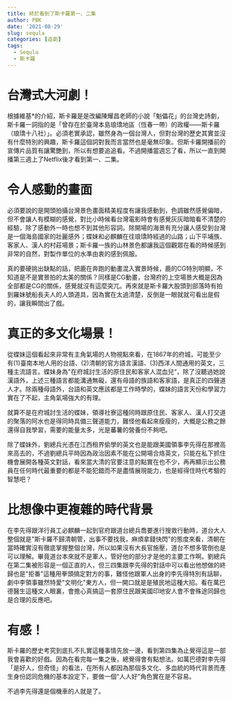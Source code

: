 ```yaml
---
title: 終於看到了斯卡羅第一、二集
author: PBK
date: '2021-08-29'
slug: sequla
categories: [追劇]
tags:
  - Sequla
  - 斯卡羅
---
```

# 台灣式大河劇！
根據維基*的介紹，斯卡羅是是改編陳耀昌老師的小說「魁儡花」的台灣史詩劇，斯卡羅一詞指的是「曾存在於臺灣本島琅𤩝地區（恆春一帶）的政權——斯卡羅（琅𤩝十八社）」。必須老實承認，雖然身為一個台灣人，但對台灣的歷史其實並沒有什麼特別的興趣，斯卡羅這個詞對我而言當然也是毫無印象。但斯卡羅開播前的宣傳片品質有讓驚艷到，所以有想要追追看。不過開播當週忘了看，所以一直到開播第三週上了Netflix後才看到第一、二集。

# 令人感動的畫面
必須要說的是開頭拍攝台灣景色畫面精美程度有讓我感動到，色調雖然感覺偏暗，但不會讓人有模糊的感覺，對比小時候看台灣電影時會有感覺灰灰暗暗看不清楚的經驗，除了感動外一時也想不到其他形容詞。除開場的海景有充分讓人感受到台灣是一個海島國家的壯麗感外；蝶妹和必麒麟在往琅𤩝時經過的山路；山下平埔族、客家人、漢人的村莊場景；斯卡羅一族的山林景色都讓我這個觀眾在看的時候感到非常的自然，對製作單位的水準由衷的感到佩服。

真的要硬挑出缺點的話，把鹿在奔跑的動畫混入實景時候，鹿的CG特別明顯，不知道是不是實景拍的太美的關係？同樣是CG動畫，台灣府的上空場景大概是因為全部都是CG的關係，感覺就沒有這麼突兀。再來就是斯卡羅大股頭到部落時有拍到羅妹號船長夫人的人頭道具，因為實在太過清楚，反倒是一眼就就可看出是假的，讓我瞬間出了戲。

# 真正的多文化場景！
從蝶妹這個看起來非常有主角氣場的人物視點來看，在1867年的府城，可能至少有(1)臺南本地人用的台語、(2)清朝的官方語言漢語、(3)西洋人間通用的英文，三種主流語言。蝶妹身為"在府城討生活的原住民和客家人混血兒“，除了沒聽過她說漢語外，上述三種語言都能溝通無礙，還有母語的族語和客家語，是真正的四聲道人才。除兩種母語外，台語和英文應該都是工作時學的，蝶妹的語言天份和學習力實在了不起，主角氣場強大的有理。

就算不是在府城討生活的蝶妹，領導社寮這種同時跟原住民、客家人、漢人打交道的聚落的阿水也是得同時具備三聲道能力，難怪他看起來瘦瘦的，大概是公務之餘還得自我學習，需要的能量太多，光是蕃薯的營養份不夠吧。

除了蝶妹外，劉總兵光憑在江西租界偷學的英文也是能跟美國領事李先得在那裡高來高去的，不過劉總兵平時因為政治因素不能在公開場合烙英文，只能在私下抓住機會展開各種英文對話，看來當大清的官要注意的點實在也不少，再再顯示出公務員在任何時代最重要的都是不能犯錯而不是盡情展現能力，也是經得住時代考驗的智慧吧？

# 比想像中更複雜的時代背景
在李先得跟洋行員工必麒麟一起到官府跟道台總兵喬要進行搜救行動時，道台大人整個就是"斯卡羅不歸清朝管，出事不要找我，麻煩拿錢快閃"的態度來看，清朝在當時確實沒有徹底掌握整個台灣，所以如果沒有大長官施壓，道台不想多管倒也是可以理解。畢竟道台本來就不是軍人，管好他的部分才是他的主要工作啊。劉總兵在第二集被形容是一個正直的人，但三四集跟李先得的對話中可以看出他想做的終歸也是"拒番"這種用拳頭搞定對方的事，難怪他跟軍人出身的李先得特別有話聊，劇中李領事雖然特愛"文明化"東方人，但一開口就是是殖民地這種大招。看在萬巴德醫生這種文人眼裏，會擔心真搞這一套原住民跟美國印地安人會不會殊途同歸也是合理的反應吧。

# 有感！
斯卡羅的歷史考究到底扎不扎實這種事情先放一邊，看到第四集為止覺得這是一部我會喜歡的好戲。因為在看完每一集之後，總覺得會有點想法。如萬巴德對李先得「是好人，但奇怪」的看法，在所有人都因為那個多文化、多血統的時代背景而產生身份認同危機的基本設定下，要做一個"人人好"角色實在是不容易。

不過李先得還是個機車的人就是了。